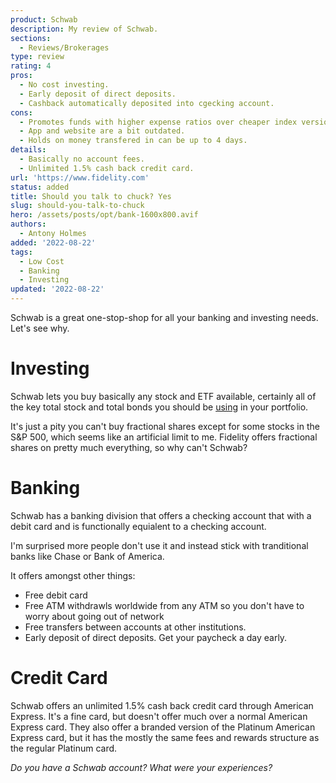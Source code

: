 ```yaml
---
product: Schwab
description: My review of Schwab.
sections:
  - Reviews/Brokerages
type: review
rating: 4
pros:
  - No cost investing.
  - Early deposit of direct deposits.
  - Cashback automatically deposited into cgecking account.
cons:
  - Promotes funds with higher expense ratios over cheaper index versions.
  - App and website are a bit outdated.
  - Holds on money transfered in can be up to 4 days.
details:
  - Basically no account fees.
  - Unlimited 1.5% cash back credit card.
url: 'https://www.fidelity.com'
status: added
title: Should you talk to chuck? Yes
slug: should-you-talk-to-chuck
hero: /assets/posts/opt/bank-1600x800.avif
authors:
  - Antony Holmes
added: '2022-08-22'
tags:
  - Low Cost
  - Banking
  - Investing
updated: '2022-08-22'
---
```


Schwab is a great one-stop-shop for all your banking and investing needs. Let's see why.

<!-- more -->

# Investing

Schwab lets you buy basically any stock and ETF available, certainly all of the key total stock and total bonds you should be [using](/blog/2021-12-09-the-vanilla-investor) in your portfolio.

It's just a pity you can't buy fractional shares except for some stocks in the S\&P 500, which seems like an artificial limit to me. Fidelity offers fractional shares on pretty much everything, so why can't Schwab?

# Banking

Schwab has a banking division that offers a checking account that with a debit card and is functionally equialent to a checking account.

I'm surprised more people don't use it and instead stick with tranditional banks like Chase or Bank of America.

It offers amongst other things:

- Free debit card
- Free ATM withdrawls worldwide from any ATM so you don't have to worry about going out of network
- Free transfers between accounts at other institutions.
- Early deposit of direct deposits. Get your paycheck a day early.

# Credit Card

Schwab offers an unlimited 1.5% cash back credit card through American Express. It's a fine card, but doesn't offer much over a normal American Express card. They also offer a branded version of the Platinum American Express card, but it has the mostly the same fees and rewards structure as the regular Platinum card.

<!-- <div class="conclusion">
<h2>What"s not to love?</h2>
<ol>
    <li>Buy shares/ETFs in dollar amounts.</li>
    <li>Basically no account fees.</li>
    <li>Unlimited 2% cash back credit card.</li>
</ol>
</div> -->

_Do you have a Schwab account? What were your experiences?_
